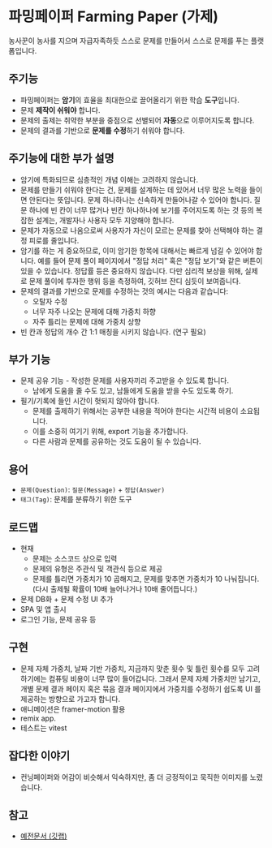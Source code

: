 # 파밍페이퍼 Farming Paper (가제)

농사꾼이 농사를 지으며 자급자족하듯 스스로 문제를 만들어서 스스로 문제를 푸는 플랫폼입니다.

## 주기능

- 파밍페이퍼는 **암기**의 효율을 최대한으로 끌어올리기 위한 학습 **도구**입니다.
- 문제 **제작이 쉬워야** 합니다.
- 문제의 출제는 취약한 부분을 중점으로 선별되어 **자동**으로 이루어지도록 합니다.
- 문제의 결과를 기반으로 **문제를 수정**하기 쉬워야 합니다.

## 주기능에 대한 부가 설명

- 암기에 특화되므로 심층적인 개념 이해는 고려하지 않습니다.
- 문제를 만들기 쉬워야 한다는 건, 문제를 설계하는 데 있어서 너무 많은 노력을 들이면 안된다는 뜻입니다. 문제 하나하나는 신속하게 만들어나갈 수 있어야 합니다. 질문 하나에 빈 칸이 너무 많거나 빈칸 하나하나에 보기를 주어지도록 하는 것 등의 복잡한 설계는, 개발자나 사용자 모두 지양해야 합니다.
- 문제가 자동으로 나옴으로써 사용자가 자신이 모르는 문제를 찾아 선택해야 하는 결정 피로를 줄입니다.
- 암기를 하는 게 중요하므로, 이미 암기한 항목에 대해서는 빠르게 넘길 수 있어야 합니다. 예를 들어 문제 풀이 페이지에서 "정답 처리" 혹은 "정답 보기"와 같은 버튼이 있을 수 있습니다. 정답률 등은 중요하지 않습니다. 다만 심리적 보상을 위해, 실제로 문제 풀이에 투자한 행위 등을 측정하여, 깃허브 잔디 심듯이 보여줍니다.
- 문제의 결과를 기반으로 문제를 수정하는 것의 예시는 다음과 같습니다:
   - 오탈자 수정
   - 너무 자주 나오는 문제에 대해 가중치 하향
   - 자주 틀리는 문제에 대해 가중치 상향
- 빈 칸과 정답의 개수 간 1:1 매칭을 시키지 않습니다. (연구 필요)

## 부가 기능

- 문제 공유 기능 - 작성한 문제를 사용자끼리 주고받을 수 있도록 합니다.
   - 남에게 도움을 줄 수도 있고, 남들에게 도움을 받을 수도 있도록 하기.
- 필기/기록에 들인 시간이 헛되지 않아야 합니다.
   - 문제를 출제하기 위해서는 공부한 내용을 적어야 한다는 시간적 비용이 소요됩니다.
   - 이를 소중히 여기기 위해, export 기능을 추가합니다.
   - 다른 사람과 문제를 공유하는 것도 도움이 될 수 있습니다.

## 용어

- `문제(Question)`: `질문(Message)` + `정답(Answer)`
- `태그(Tag)`: 문제를 분류하기 위한 도구

## 로드맵

- 현재
   - 문제는 소스코드 상으로 입력
   - 문제의 유형은 주관식 및 객관식 등으로 제공
   - 문제를 틀리면 가중치가 10 곱해지고, 문제를 맞추면 가중치가 10 나눠집니다. (다시 출제될 확률이 10배 늘어나거나 10배 줄어듭니다.)
- 문제 DB화 + 문제 수정 UI 추가
- SPA 및 앱 출시
- 로그인 기능, 문제 공유 등

## 구현

- 문제 자체 가중치, 날짜 기반 가중치, 지금까지 맞춘 횟수 및 틀린 횟수를 모두 고려하기에는 컴퓨팅 비용이 너무 많이 들어갑니다. 그래서 문제 자체 가중치만 남기고, 개별 문제 결과 페이지 혹은 묶음 결과 페이지에서 가중치를 수정하기 쉽도록 UI 를 제공하는 방향으로 가고자 합니다.
- 애니메이션은 framer-motion 활용
- remix app. 
- 테스트는 vitest



## 잡다한 이야기

- 컨닝페이퍼와 어감이 비슷해서 익숙하지만, 좀 더 긍정적이고 묵직한 이미지를 노렸습니다.


## 참고

- [예전문서 (깃랩)](https://gitlab.com/EzKorry/kestion/-/wikis/home)

